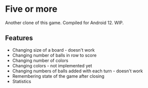 # Five or more
Another clone of this game. Compiled for Android 12. WIP.

## Features
- Changing size of a board - doesn't work
- Changing number of balls in row to score
- Changing number of colors
- Changing colors - not implemented yet
- Changing numbers of balls added with each turn - doesn't work
- Remembering state of the game after closing
- Statistics
